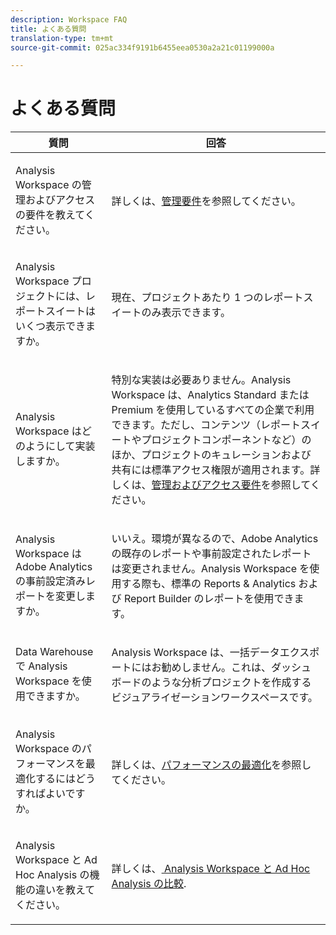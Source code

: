 ```yaml
---
description: Workspace FAQ
title: よくある質問
translation-type: tm+mt
source-git-commit: 025ac334f9191b6455eea0530a2a21c01199000a

---
```



# よくある質問

<table id="table_BC4237EC03FF42579CC736498D6654F9"> 
 <thead> 
  <tr> 
   <th colname="col1" class="entry"> 質問 </th> 
   <th colname="col2" class="entry"> 回答 </th> 
  </tr> 
 </thead>
 <tbody> 
  <tr> 
   <td colname="col1"> <p>Analysis Workspace の管理およびアクセスの要件を教えてください。 </p> </td> 
   <td colname="col2"> <p>詳しくは、<a href="/help/analyze/analysis-workspace/workspace-faq/frequently-asked-questions-analysis-workspace.md"  >管理要件</a>を参照してください。 </p> </td> 
  </tr> 
  <tr> 
   <td colname="col1"> <p>Analysis Workspace プロジェクトには、レポートスイートはいくつ表示できますか。 </p> </td> 
   <td colname="col2"> <p>現在、プロジェクトあたり 1 つのレポートスイートのみ表示できます。 </p> </td> 
  </tr> 
  <tr> 
   <td colname="col1"> <p>Analysis Workspace はどのようにして実装しますか。 </p> </td> 
   <td colname="col2"> <p>特別な実装は必要ありません。Analysis Workspace は、Analytics Standard または Premium を使用しているすべての企業で利用できます。ただし、コンテンツ（レポートスイートやプロジェクトコンポーネントなど）のほか、プロジェクトのキュレーションおよび共有には標準アクセス権限が適用されます。詳しくは、<a href="/help/analyze/analysis-workspace/workspace-faq/frequently-asked-questions-analysis-workspace.md"  >管理およびアクセス要件</a>を参照してください。 </p> </td> 
  </tr> 
  <tr> 
   <td colname="col1"> <p>Analysis Workspace は Adobe Analytics の事前設定済みレポートを変更しますか。 </p> </td> 
   <td colname="col2"> <p>いいえ。環境が異なるので、Adobe Analytics の既存のレポートや事前設定されたレポートは変更されません。Analysis Workspace を使用する際も、標準の Reports &amp; Analytics および Report Builder のレポートを使用できます。 </p> </td> 
  </tr> 
  <tr> 
   <td colname="col1"> <p>Data Warehouse で Analysis Workspace を使用できますか。 </p> </td> 
   <td colname="col2"> <p>Analysis Workspace は、一括データエクスポートにはお勧めしません。これは、ダッシュボードのような分析プロジェクトを作成するビジュアライゼーションワークスペースです。 </p> </td> 
  </tr>
  <tr> 
   <td colname="col1"> <p>Analysis Workspace のパフォーマンスを最適化するにはどうすればよいですか。 </p> </td> 
   <td colname="col2"> <p>詳しくは、<a href="/help/analyze/analysis-workspace/workspace-faq/optimizing-performance.md"  >パフォーマンスの最適化</a>を参照してください。 </p> </td> 
  </tr> 
  <tr> 
   <td colname="col1"> <p>Analysis Workspace と Ad Hoc Analysis の機能の違いを教えてください。 </p> </td> 
   <td colname="col2"> <p>詳しくは、<a href="/help/analyze/analysis-workspace/workspace-faq/adhocanalysis-vs-analysisworkspace.md"  > Analysis Workspace と Ad Hoc Analysis の比較</a>. </p> </td> 
  </tr> 
 </tbody> 
</table>

